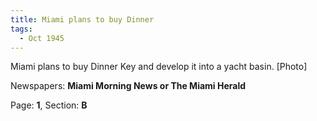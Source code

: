 ```yaml
---  
title: Miami plans to buy Dinner  
tags:  
  - Oct 1945  
---  
```

  
Miami plans to buy Dinner Key and develop it into a yacht basin. [Photo]  
  
Newspapers: **Miami Morning News or The Miami Herald**  
  
Page: **1**, Section: **B** 

